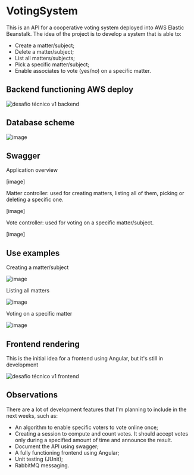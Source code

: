 # VotingSystem

This is an API for a cooperative voting system deployed into AWS Elastic Beanstalk. 
The idea of the project is to develop a system that is able to:
- Create a matter/subject;
- Delete a matter/subject;
- List all matters/subjects;
- Pick a specific matter/subject;
- Enable associates to vote (yes/no) on a specific matter. 

## Backend functioning AWS deploy

![desafio técnico v1 backend](https://user-images.githubusercontent.com/108681887/218222062-c112ba2b-23f3-4643-8642-3b9ab1c76833.gif)


## Database scheme

![image](https://user-images.githubusercontent.com/108681887/217982504-93ee7c2e-a55c-4809-b665-23b8b2722377.png)

## Swagger

Application overview

[image]

Matter controller: used for creating matters, listing all of them, picking or deleting a specific one.

[image] 

Vote controller: used for voting on a specific matter/subject.

[image]

## Use examples

Creating a matter/subject

![image](https://user-images.githubusercontent.com/108681887/218221613-4ed5c766-c4fc-4e5b-901a-580810b89c72.png)

Listing all matters

![image](https://user-images.githubusercontent.com/108681887/218221773-8f083a4c-752a-4348-ae3f-10e73cac7d08.png)

Voting on a specific matter

![image](https://user-images.githubusercontent.com/108681887/218221815-1e3d8260-4976-49b9-8811-0a7b62cfe6db.png)

## Frontend rendering

This is the initial idea for a frontend using Angular, but it's still in development

![desafio técnico v1 frontend](https://user-images.githubusercontent.com/108681887/218221229-12daf12f-034b-4466-8a44-1bdd814efd00.gif)

## Observations
There are a lot of development features that I'm planning to include in the next weeks, such as:
- An algorithm to enable specific voters to vote online once;
- Creating a session to compute and count votes. It should accept votes only during a specified amount of time and announce the result.
- Document the API using swagger;
- A fully functioning frontend using Angular;
- Unit testing (JUnit);
- RabbitMQ messaging.




